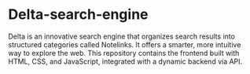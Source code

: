# Delta-search-engine
Delta is an innovative search engine that organizes search results into structured categories called Notelinks. It offers a smarter, more intuitive way to explore the web. This repository contains the frontend built with HTML, CSS, and JavaScript, integrated with a dynamic backend via API.
